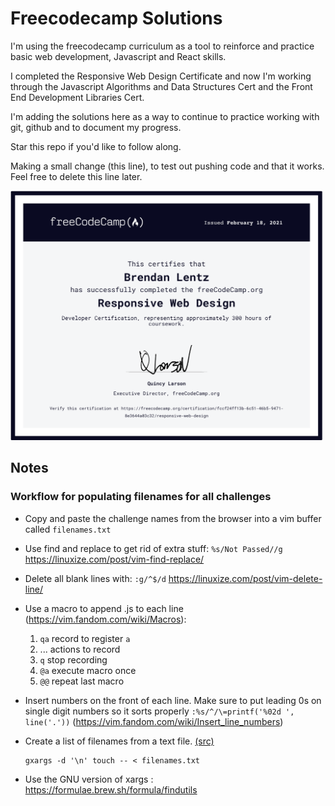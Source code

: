 # Freecodecamp Solutions

I'm using the freecodecamp curriculum as a tool to reinforce and practice basic
web development, Javascript and React skills.

I completed the Responsive Web Design Certificate and now I'm working through
the Javascript Algorithms and Data Structures Cert and the Front End Development
Libraries Cert.

I'm adding the solutions here as a way to continue to practice working with git,
github and to document my progress. 

Star this repo if you'd like to follow along. 

Making a small change (this line), to test out pushing code and that it works. Feel free to delete this line later.

[<img
src="https://github.com/blentz100/freecodecamp-solutions/blob/main/images/responsive_cert.png?raw=true"
alt="drawing" width="500"/>](https://freecodecamp.org/certification/fccf24ff13b-6c51-46b5-9471-8e3644a03c32/responsive-web-design)


## Notes

### Workflow for populating filenames for all challenges

- Copy and paste the challenge names from the browser into a vim buffer called ```filenames.txt```
- Use find and replace to get rid of extra stuff: ```%s/Not Passed//g``` https://linuxize.com/post/vim-find-replace/
- Delete all blank lines with: ```:g/^$/d``` https://linuxize.com/post/vim-delete-line/
- Use a macro to append .js to each line (https://vim.fandom.com/wiki/Macros): 
    1. ```qa``` record to register ```a```
    1. ... actions to record
    1. ```q``` stop recording
    1. ```@a``` execute macro once
    1. ```@@``` repeat last macro


- Insert numbers on the front of each line. Make sure to put leading 0s on single digit numbers so it sorts properly
```:%s/^/\=printf('%02d ', line('.'))``` (https://vim.fandom.com/wiki/Insert_line_numbers)


- Create a list of filenames from a text file. [(src)](https://unix.stackexchange.com/questions/456632/create-files-from-a-list-of-text-files) 
  ```console
  gxargs -d '\n' touch -- < filenames.txt
  ```
- Use the GNU version of xargs : https://formulae.brew.sh/formula/findutils
